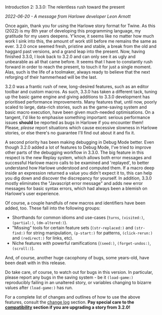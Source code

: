 Introduction 2: 3.3.0: The relentless rush toward the present

*2022-06-20 - A message from Harlowe developer Leon Arnott*

Once again, thank you for using the Harlowe story format for Twine. As this (2022) is my 8th year of developing this programming language, my gratitude for my users deepens. Y'know, it seems like no matter how much work I sink into this, the amount of work still before me remains the same as ever. 3.2.0 once seemed fresh, pristine and stable, a break from the old and haggard past versions, and a grand leap into the present. Now, having finished 3.3.0, I look back to 3.2.0 and can only see it as ugly and unbearable as all that came before. It seems that I have to constantly rush forward in order to reach the present, to touch it for just a single moment. Alas, such is the life of a toolmaker, always ready to believe that the next reforging of their hammerhead will be the last.

3.2.0 was a frantic rush of new, long-desired features, such as an editor toolbar and custom macros. As such, 3.3.0 has taken a different tack, tuning up the basic game engine and giving additions to 
3.3.0 development has prioritised performance improvements. Many features that, until now, poorly scaled to large, data-rich stories, such as the game-saving system and basic macro execution, have been given much-needed optimisations. On a tangent, I'd like to emphasise something important: serious performance issues **should** be reported as bugs in Harlowe if you encounter them! Please, *please* report situations which cause excessive slowness in Harlowe stories, or else there's no guarantee I'll find out about it and fix it.

A second priority has been making debugging in Debug Mode better. Even though 3.2.0 added a lot of features to Debug Mode, I've tried to improve other parts of the debugging workflow in 3.3.0. The big feature in this respect is the new Replay system, which allows both error messages and successful Harlowe macro calls to be examined and 'replayed', to better understand how Harlowe understood and computed them. If a macro deep inside an expression returned a value you didn't expect it to, this can help you dig down and discover the discrepancy for yourself. In addition, 3.3.0 mostly eliminates the "Javascript error message" and adds new error messages for basic syntax errors, which had always been a blemish on Harlowe's user experience.

Of course, a couple handfuls of new macros and identifiers have been added, too. These fall into the following groups:
 * Shorthands for common idioms and use-cases (`turns`, `(visited:)`, `(partial:)`, `(dm-altered:)`).
 * "Missing" tools for certain feature sets (`(str-replaced:)` and `(str-find:)` for string manipulation, `(p-start:)` for patterns, `(click-rerun:)` and `(redirect:)` for links, etc).
 * Niche features with powerful ramifications (`(seed:)`, `(forget-undos:)`, `(scroll:)`).

And, of course, another huge cacophony of bugs, some years-old, have been dealt with in this release.

Do take care, of course, to watch out for bugs in this version. In particular, please report any bugs in the saving system - be it `(load-game:)` reproducibly failing in an unaltered story, or variables changing to bizarre values after `(load-game:)` has run.

For a complete list of changes and outlines of how to use the above features, consult the <a href="#section_changes">change log</a> section. **Pay special care to the <a href="#compatibility">compatibility</a> section if you are upgrading a story from 3.2.0!**

